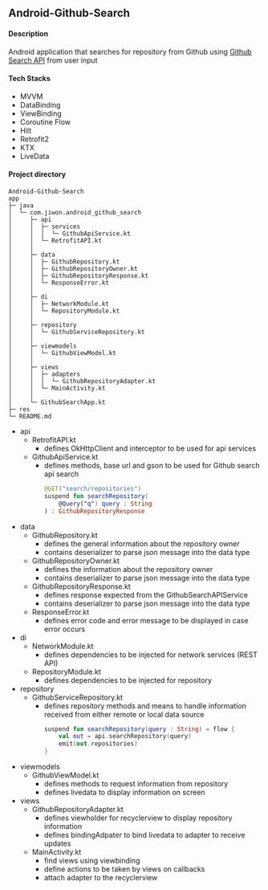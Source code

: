 ## Android-Github-Search
#### Description
Android application that searches for repository from Github using [Github Search API](https://docs.github.com/en/rest/search) from user input

#### Tech Stacks
* MVVM
* DataBinding
* ViewBinding
* Coroutine Flow
* Hilt
* Retrofit2
* KTX
* LiveData

#### Project directory
```
Android-Github-Search
app
├─ java  
│  └─ com.jiwon.android_github_search
│     ├─ api
│     │  ├─ services
│     │  │  └─ GithubApiService.kt
│     │  └─ RetrofitAPI.kt  
│     │
│     ├─ data
│     │  ├─ GithubRepository.kt
│     │  ├─ GithubRepositoryOwner.kt
│     │  ├─ GithubRepositoryResponse.kt
│     │  └─ ResponseError.kt 
│     │
│     ├─ di
│     │  ├─ NetworkModule.kt
│     │  └─ RepositoryModule.kt 
│     │
│     ├─ repository
│     │  └─ GithubServiceRepository.kt 
│     │
│     ├─ viewmodels
│     │  └─ GithubViewModel.kt
│     │ 
│     ├─ views  
│     │  ├─ adapters
│     │  │  └─ GithubRepositoryAdapter.kt
│     │  └─ MainActivity.kt 
│     │ 
│     └─ GithubSearchApp.kt           
├─ res    
└─ README.md
```

- api
  - RetrofitAPI.kt
    - defines OkHttpClient and interceptor to be used for api services
  - GithubApiService.kt
    - defines methods, base url and gson to be used for Github search api search 
      ```kotlin
      @GET("search/repositories")
      suspend fun searchRepository(
          @Query("q") query : String
      ) : GithubRepositoryResponse
      ```
- data
  - GithubRepository.kt
    - defines the general information about the repository owner
    - contains deserializer to parse json message into the data type
  - GithubRepositoryOwner.kt
    - defines the information about the repository owner 
    - contains deserializer to parse json message into the data type  
  - GithubRepositoryResponse.kt
    - defines response expected from the GithubSearchAPIService
    - contains deserializer to parse json message into the data type 
  - ResponseError.kt
    - defines error code and error message to be displayed in case error occurs
- di
  - NetworkModule.kt
    - defines dependencies to be injected for network services (REST API) 
  - RepositoryModule.kt
    - defines dependencies to be injected for repository
- repository
  - GithubServiceRepository.kt
    - defines repository methods and means to handle information received from either remote or local data source
      ```kotlin
      suspend fun searchRepository(query : String) = flow {
          val out = api.searchRepository(query)
          emit(out.repositories)
      }
      ```
- viewmodels
  - GithubViewModel.kt
    - defines methods to request information from repository
    - defines livedata to display information on screen  
- views
  - GithubRepositoryAdapter.kt
    - defines viewholder for recyclerview to display repository information
    - defines bindingAdpater to bind livedata to adapter to receive updates 
  - MainActivity.kt
    - find views using viewbinding
    - define actions to be taken by views on callbacks 
    - attach adapter to the recyclerview 

